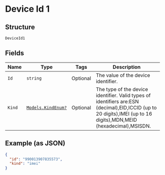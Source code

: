 
# Device Id 1

## Structure

`DeviceId1`

## Fields

| Name | Type | Tags | Description |
|  --- | --- | --- | --- |
| `Id` | `string` | Optional | The value of the device identifier. |
| `Kind` | [`Models.KindEnum?`](../../doc/models/kind-enum.md) | Optional | The type of the device identifier. Valid types of identifiers are:ESN (decimal),EID,ICCID (up to 20 digits),IMEI (up to 16 digits),MDN,MEID (hexadecimal),MSISDN. |

## Example (as JSON)

```json
{
  "id": "990013907835573",
  "kind": "imei"
}
```

